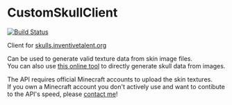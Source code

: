 # CustomSkullClient

[![Build Status](http://ci.inventivetalent.org/job/CustomSkullClient/badge/icon)](https://ci.inventivetalent.org/job/CustomSkullClient/)

Client for [skulls.inventivetalent.org](https://skulls.inventivetalent.org)

Can be used to generate valid texture data from skin image files.  
You can also use [this online tool](https://tools.inventivetalent.org/custom-skulls/) to directly generate skull data from images.

The API requires official Minecraft accounts to upload the skin textures.  
If you own a Minecraft account you don't actively use and want to contibute to the API's speed, please [contact me](https://inventivetalent.org/contact)!
